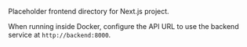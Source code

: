 Placeholder frontend directory for Next.js project.

When running inside Docker, configure the API URL to use the backend service at `http://backend:8000`.
